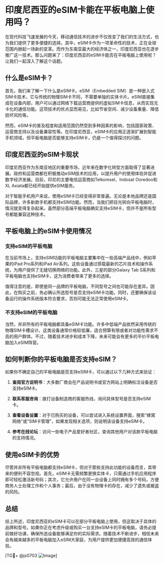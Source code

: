 # 印度尼西亚的eSIM卡能在平板电脑上使用吗？

在现代科技飞速发展的今天，移动通信技术的进步不仅改变了我们的生活方式，也为我们提供了更多便捷的选择。其中，eSIM卡作为一项革命性的技术，正在全球范围内掀起一场新的变革。而作为东南亚最大的经济体之一，印度尼西亚也在逐步推广这一技术。那么问题来了：印度尼西亚的eSIM卡能否在平板电脑上使用呢？让我们一起深入了解这个话题。

## 什么是eSIM卡？

首先，我们来了解一下什么是eSIM卡。eSIM（Embedded SIM）是一种嵌入式SIM卡技术，它与传统的物理SIM卡不同，不需要单独的实体卡片。eSIM直接集成在设备内部，用户可以通过网络下载运营商提供的虚拟SIM卡信息，从而实现无卡化的通信功能。这项技术的优点显而易见，比如节省空间、减少设备重量、降低损坏风险等。

然而，eSIM卡的普及程度和适用范围仍然受到多种因素的影响，包括国家政策、运营商支持以及设备兼容性等。在印度尼西亚，eSIM卡的应用正逐渐扩展到智能手机领域，但平板电脑是否能够支持eSIM卡，仍是一个值得探讨的问题。

## 印度尼西亚的eSIM卡现状

印度尼西亚作为东南亚地区的重要市场，近年来在数字化转型方面取得了显著进展。政府和运营商都在积极推动eSIM技术的应用，以提升用户的使用体验并促进数字经济发展。目前，印尼的主要电信运营商如Telkomsel、Indosat Ooredoo和XL Axiata都已经开始提供eSIM服务。

对于智能手机用户来说，使用eSIM卡已经变得非常普遍。无论是本地品牌还是国际品牌，许多新款手机都支持eSIM功能。然而，当我们把目光转向平板电脑时，情况就变得复杂起来。虽然部分高端平板电脑确实支持eSIM卡，但并不是所有型号都能兼容这种技术。

## 平板电脑上的eSIM卡使用情况

### 支持eSIM的平板电脑

在当前市场上，支持eSIM功能的平板电脑主要集中在一些高端产品线中，例如苹果的iPad Pro系列和iPad Air系列。这些设备通过搭载最新的芯片技术和操作系统，为用户提供了无缝切换网络的功能。此外，三星的部分Galaxy Tab S系列和平板电脑也支持eSIM卡，这为消费者带来了更多的选择。

值得注意的是，即使是同一品牌的平板电脑，不同型号之间也可能存在差异。因此，在购买之前，务必确认所选型号是否支持eSIM卡功能。同时，还要确保该设备运行的操作系统版本符合要求，否则可能无法正常使用eSIM卡。

### 不支持eSIM的平板电脑

当然，并非所有的平板电脑都具备eSIM卡功能。许多中低端产品依然采用传统的物理SIM卡槽设计。这类设备通常价格较低廉，适合预算有限或者对功能性需求不高的用户群体。不过，随着技术进步和成本下降，未来可能会有更多的平价平板电脑加入eSIM阵营。

## 如何判断你的平板电脑是否支持eSIM？

如果你不确定自己的平板电脑是否支持eSIM卡，可以通过以下几种方式来验证：

1. **查阅官方说明书**：大多数厂商会在产品说明书或官方网站上明确标注设备是否支持eSIM卡。
   
2. **联系客服咨询**：拨打设备制造商的客服热线，询问具体型号是否支持eSIM卡。
   
3. **查看设备设置**：对于已购买的设备，可以尝试进入系统设置界面，搜索“蜂窝网络”或“SIM卡管理”，如果发现相关选项，则说明该设备支持eSIM卡。

4. **参考在线论坛**：访问一些电子产品爱好者社区，查询其他用户对该款平板电脑的支持情况。

## 使用eSIM卡的优势

尽管并非所有平板电脑都支持eSIM卡，但对于那些支持此功能的设备而言，其带来的便利不容忽视。首先，eSIM卡无需频繁更换实体卡，只需通过手机应用程序即可轻松激活新号码；其次，它允许用户在同一台设备上同时拥有多个号码，方便商务人士处理工作和个人事务；最后，由于没有物理卡的存在，减少了遗失或被盗的风险。

## 总结

综上所述，印度尼西亚的eSIM卡可以在部分平板电脑上使用，但这取决于具体的品牌和型号。如果你正在考虑升级或购买一台支持eSIM卡的平板电脑，请务必提前做好功课，确保所选设备能够满足你的实际需求。随着技术不断进步，相信未来会有越来越多的平板电脑加入eSIM大家庭，为用户提供更加便捷高效的通信体验。

[TG💪+ @jx0703 ![Image](https://github.com/user-attachments/assets/dbca1d08-cadb-493c-b0ec-ad6f7a83f270)]